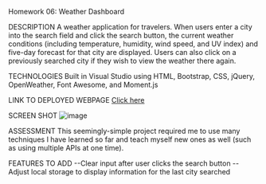 Homework 06: Weather Dashboard

DESCRIPTION
A weather application for travelers. When users enter a city into the search field and click the search button, the current weather conditions (including temperature, humidity, wind speed, and UV index) and five-day forecast for that city are displayed. Users can also click on a previously searched city if they wish to view the weather there again. 

TECHNOLOGIES
Built in Visual Studio using HTML, Bootstrap, CSS, jQuery, OpenWeather, Font Awesome, and Moment.js

LINK TO DEPLOYED WEBPAGE
[Click here](https://alyssahellrung.github.io/weatherDashboard)

SCREEN SHOT
![image](https://user-images.githubusercontent.com/57811605/79056455-b0263580-7c0b-11ea-9967-38484ba3ea99.png)

ASSESSMENT
This seemingly-simple project required me to use many techniques I have learned so far and teach myself new ones as well (such as using multiple APIs at one time).  

FEATURES TO ADD
--Clear input after user clicks the search button
--Adjust local storage to display information for the last city searched
